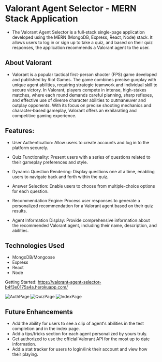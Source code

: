 # Valorant Agent Selector - MERN Stack Application

- The Valorant Agent Selector is a full-stack single-page application developed using the MERN (MongoDB, Express, React, Node) stack. It allows users to log in or sign up to take a quiz, and based on their quiz responses, the application recommends a Valorant agent to the user.

## About Valorant
- Valorant is a popular tactical first-person shooter (FPS) game developed and published by Riot Games. The game combines precise gunplay with unique agent abilities, requiring strategic teamwork and individual skill to secure victory. In Valorant, players compete in intense, high-stakes matches, where each round demands careful planning, sharp reflexes, and effective use of diverse character abilities to outmaneuver and outplay opponents. With its focus on precise shooting mechanics and character-based gameplay, Valorant offers an exhilarating and competitive gaming experience.

## Features:

- User Authentication: Allow users to create accounts and log in to the platform securely.

- Quiz Functionality: Present users with a series of questions related to their gameplay preferences and style.

- Dynamic Question Rendering: Display questions one at a time, enabling users to navigate back and forth within the quiz.

- Answer Selection: Enable users to choose from multiple-choice options for each question.

- Recommendation Engine: Process user responses to generate a personalized recommendation for a Valorant agent based on their quiz results.

- Agent Information Display: Provide comprehensive information about the recommended Valorant agent, including their name, description, and abilities.

## Technologies Used

- MongoDB/Mongoose
- Express
- React
- Node

Getting Started: https://valorant-agent-selector-b4f3e0175a4a.herokuapp.com/

![AuthPage](https://i.imgur.com/wysnOfF.png)
![QuizPage](https://i.imgur.com/HFbHLpC.png)
![IndexPage](https://i.imgur.com/inv07jS.png)


## Future Enhancements
*  Add the ability for users to see a clip of agent's abilities in the test completion and in the index page.
* Add a tips/tricks section for each agent personalized by yours truly.
* Get authorized to use the official Valorant API for the most up to date information.
* Add a stat tracker for users to login/link their account and view how their playing.
